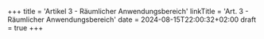 +++
title = 'Artikel 3 - Räumlicher Anwendungsbereich'
linkTitle = 'Art. 3 - Räumlicher Anwendungsbereich'
date = 2024-08-15T22:00:32+02:00
draft = true
+++
